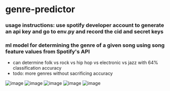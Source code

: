 # genre-predictor
### usage instructions: use spotify developer account to generate an api key and go to env.py and record the cid and secret keys
### ml model for determining the genre of a given song using song feature values from Spotify's API
- can determine folk vs rock vs hip hop vs electronic vs jazz with 64% classification accuracy
- todo: more genres without sacrificing accuracy

![image](https://user-images.githubusercontent.com/50224596/158076106-3b3b4904-a20d-44a3-aa95-ecbd25201d02.png)
![image](https://user-images.githubusercontent.com/50224596/158076124-e39da756-86c5-4c3c-8349-08fe71255017.png)
![image](https://user-images.githubusercontent.com/50224596/158076133-2103b3a0-32a6-4d05-ad72-b52760ffcfdd.png)
![image](https://user-images.githubusercontent.com/50224596/158076170-25895797-f7a3-4c49-bedc-c306bf594f71.png)
![image](https://user-images.githubusercontent.com/50224596/157525203-5561b414-612c-4461-83ae-c1e07e6d9657.png)
